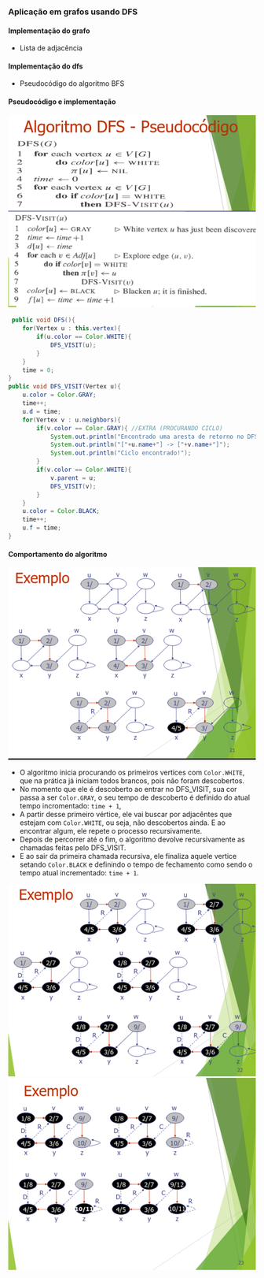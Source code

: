 ### Aplicação em grafos usando DFS

#### Implementação do grafo

- Lista de adjacência

#### Implementação do dfs

- Pseudocódigo do algoritmo BFS

#### Pseudocódigo e implementação

![alt text](img/pseudocode.png)


```java
 public void DFS(){
    for(Vertex u : this.vertex){
        if(u.color == Color.WHITE){
            DFS_VISIT(u);
        }
    }
    time = 0;
}
public void DFS_VISIT(Vertex u){
    u.color = Color.GRAY;
    time++;
    u.d = time;
    for(Vertex v : u.neighbors){
        if(v.color == Color.GRAY){ //EXTRA (PROCURANDO CICLO)
            System.out.println("Encontrado uma aresta de retorno no DFS!");
            System.out.println("["+u.name+"] -> ["+v.name+"]");
            System.out.println("Ciclo encontrado!");
        }
        if(v.color == Color.WHITE){
            v.parent = u;
            DFS_VISIT(v);
        }
    }
    u.color = Color.BLACK;
    time++;
    u.f = time;
}
```

#### Comportamento do algoritmo

![alt text](img/exemplo1.png)

- O algoritmo inicia procurando os primeiros vertices com `Color.WHITE`,
que na prática já iniciam todos brancos, pois não foram descobertos.
- No momento que ele é descoberto ao entrar no DFS_VISIT, sua cor passa a ser
`Color.GRAY`, o seu tempo de descoberto é definido do atual tempo incromentado: `time + 1`,
- A partir desse primeiro vértice, ele vai buscar por adjacêntes que estejam com `Color.WHITE`, ou seja,
não descobertos ainda. E ao encontrar algum, ele repete o processo recursivamente.
- Depois de percorrer até o fim, o algoritmo devolve recursivamente as chamadas feitas pelo DFS_VISIT.
- E ao sair da primeira chamada recursiva, ele finaliza aquele vertice setando `Color.BLACK` e definindo
o tempo de fechamento como sendo o tempo atual incrementado: `time + 1`.

![alt text](img/exemplo2.png)
![alt text](img/exemplo3.png)